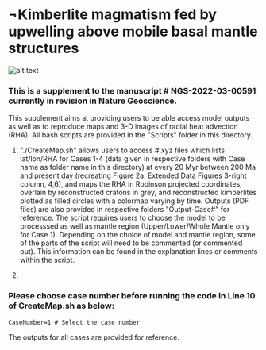 # ¬Kimberlite magmatism fed by upwelling above mobile basal mantle structures


![alt text](https://github.com/ofbodur/The-Diamond-Route/Output-Case/Case1-Radial-Heat-Advection-Between-322km-and-CMB-Averaged-180-Ma-Regular.png?raw=true)



### This is a supplement to the manuscript # NGS-2022-03-00591 currently in revision in Nature Geoscience.
 
This supplement aims at providing users to be able access model outputs as well as to reproduce maps and 3-D images of radial heat advection (RHA). All bash scripts are provided in the "Scripts" folder in this directory.

1. "./CreateMap.sh" allows users to access #.xyz files which lists lat/lon/RHA for Cases 1-4 (data given in respective folders with Case name as folder name in this directory) at every 20 Myr between 200 Ma and present day (recreating Figure 2a, Extended Data Figures 3-right column, 4,6), and maps the RHA in Robinson projected coordinates, overlain by reconstructed cratons in grey, and reconstructed kimberlites plotted as filled circles with a colormap varying by time. Outputs (PDF files) are also provided in respective folders "Output-Case#" for reference. The script requires users to choose the model to be processsed as well as mantle region (Upper/Lower/Whole Mantle only for Case 1). Depending on the choice of model and mantle region, some of the parts of the script will need to be commented (or commented out). This information can be found in the explanation lines or comments within the script.

2. 
### Please choose case number before running the code in Line 10 of CreateMap.sh as below:

``` CaseNumber=1 # Select the case number ```

The outputs for all cases are provided for reference.


